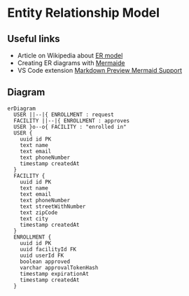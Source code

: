 # Entity Relationship Model

## Useful links

- Article on Wikipedia about [ER model](https://en.wikipedia.org/wiki/Entity%E2%80%93relationship_model)
- Creating ER diagrams with [Mermaide](https://mermaid-js.github.io/mermaid/#/entityRelationshipDiagram)
- VS Code extension [Markdown Preview Mermaid Support](https://marketplace.visualstudio.com/items?itemName=bierner.markdown-mermaid)

## Diagram

```mermaid
erDiagram
  USER ||--|{ ENROLLMENT : request
  FACILITY ||--|{ ENROLLMENT : approves
  USER }o--o{ FACILITY : "enrolled in"
  USER {
    uuid id PK
    text name
    text email
    text phoneNumber
    timestamp createdAt
  }
  FACILITY {
    uuid id PK
    text name
    text email
    text phoneNumber
    text streetWithNumber
    text zipCode
    text city
    timestamp createdAt
  }
  ENROLLMENT {
    uuid id PK
    uuid facilityId FK
    uuid userId FK
    boolean approved
    varchar approvalTokenHash
    timestamp expirationAt
    timestamp createdAt
  }
```
